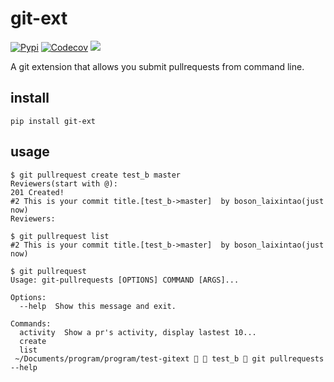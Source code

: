 # git-ext

[![Pypi](https://img.shields.io/badge/pypi-v0.1-green.svg)](https://codecov.io/gh/laixintao/git-ex://pypi.python.org/pypi/git-ext)
[![Codecov](https://img.shields.io/codecov/c/github/laixintao/git-ext.svg)](https://codecov.io/gh/laixintao/git-ext)
![](https://travis-ci.org/laixintao/git-ext.svg?branch=master)

A git extension that allows you submit pullrequests from command line.

## install

    pip install git-ext

## usage

    $ git pullrequest create test_b master
    Reviewers(start with @):
    201 Created!
    #2 This is your commit title.[test_b->master]  by boson_laixintao(just now)
    Reviewers:

    $ git pullrequest list
    #2 This is your commit title.[test_b->master]  by boson_laixintao(just now)

    $ git pullrequest
    Usage: git-pullrequests [OPTIONS] COMMAND [ARGS]...

    Options:
      --help  Show this message and exit.

    Commands:
      activity  Show a pr's activity, display lastest 10...
      create
      list
     ~/Documents/program/program/test-gitext   test_b  git pullrequests --help

